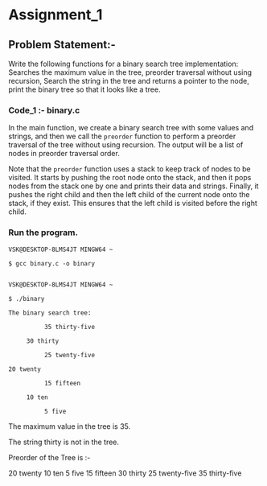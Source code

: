 
# Assignment_1

## Problem Statement:-

Write the following functions for a binary search tree implementation: Searches the 
maximum value in the tree, preorder traversal without using recursion, Search the string in 
the tree and returns a pointer to the node, print the binary tree so that it looks like a tree.


### Code_1 :- binary.c
    

In the main function, we create a binary search tree with some values and strings, and then we call the `preorder` 
function to perform a preorder traversal of the tree without using recursion. The output will be a list of nodes in 
preorder traversal order.

Note that the `preorder` function uses a stack to keep track of nodes to be visited. It starts by pushing the root node onto 
the stack, and then it pops nodes from the stack one by one and prints their data and strings. Finally, it pushes the right 
child and then the left child of the current node onto the stack, if they exist. This ensures that the left child is visited 
before the right child.


### Run the program.

    VSK@DESKTOP-8LMS4JT MINGW64 ~
    
    $ gcc binary.c -o binary


    VSK@DESKTOP-8LMS4JT MINGW64 ~
    
    $ ./binary
    
    The binary search tree:

              35 thirty-five

         30 thirty

              25 twenty-five

    20 twenty

              15 fifteen

         10 ten

              5 five

The maximum value in the tree is 35.

The string thirty is not in the tree.

Preorder of the Tree is :-

20 twenty 10 ten 5 five 15 fifteen 30 thirty 25 twenty-five 35 thirty-five


